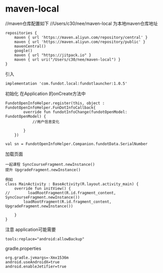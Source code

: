 # maven-local

//maven仓库配置如下
//Users/c30/nee/maven-local 为本地maven仓库地址
```
repositories {
    maven { url 'https://maven.aliyun.com/repository/central' }
    maven { url 'https://maven.aliyun.com/repository/public' }
    mavenCentral()
    google()
    maven { url "https://jitpack.io" }
    maven { url uri("/Users/c30/nee/maven-local") }
}
```


引入   
```
implementation 'com.fundot.local:fundotlauncher:1.0.5'
```

初始化 在Application 的onCreate方法中

```
FundotOpenInfoHelper.register(this, object : FundotOpenInfoHelper.FunDotInfoCallback{
        override fun fundotInfoChange(fundotOpenModel: FundotOpenModel) {
            //用户信息变化

        }
    })

val sn = FundotOpenInfoHelper.Companion.fundotData.SerialNumber

```

加载页面
```
一起课程 SyncCourseFragment.newInstance()
提升 UpgradeFragment.newInstance()

例如
class MainActivity : BaseActivity(R.layout.activity_main) {
    override fun initView() {
//        loadRootFragment(R.id.fragment_content, SyncCourseFragment.newInstance())
        loadRootFragment(R.id.fragment_content, UpgradeFragment.newInstance())

    }
}
```

注意 application可能需要
```
tools:replace="android:allowBackup"
```


gradle.properties

```
org.gradle.jvmargs=-Xmx1536m
android.useAndroidX=true
android.enableJetifier=true
```
